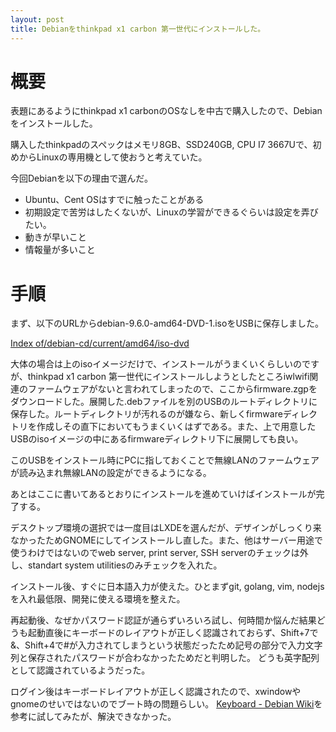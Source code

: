 ```yaml
---
layout: post
title: Debianをthinkpad x1 carbon 第一世代にインストールした。
---
```


# 概要
表題にあるようにthinkpad x1 carbonのOSなしを中古で購入したので、Debianをインストールした。

購入したthinkpadのスペックはメモリ8GB、SSD240GB, CPU I7 3667Uで、初めからLinuxの専用機として使おうと考えていた。

今回Debianを以下の理由で選んだ。

- Ubuntu、Cent OSはすでに触ったことがある
- 初期設定で苦労はしたくないが、Linuxの学習ができるぐらいは設定を弄びたい。
- 動きが早いこと
- 情報量が多いこと

# 手順
まず、以下のURLからdebian-9.6.0-amd64-DVD-1.isoをUSBに保存しました。

[Index of/debian-cd/current/amd64/iso-dvd](https://cdimage.debian.org/debian-cd/current/amd64/iso-dvd/)

大体の場合は上のisoイメージだけで、インストールがうまくいくらしいのですが、thinkpad x1 carbon 第一世代にインストールしようとしたところiwlwifi関連のファームウェアがないと言われてしまったので、ここからfirmware.zgpをダウンロードした。展開した.debファイルを別のUSBのルートディレクトリに保存した。ルートディレクトリが汚れるのが嫌なら、新しくfirmwareディレクトリを作成しその直下においてもうまくいくはずである。また、上で用意したUSBのisoイメージの中にあるfirmwareディレクトリ下に展開しても良い。

このUSBをインストール時にPCに指しておくことで無線LANのファームウェアが読み込まれ無線LANの設定ができるようになる。

あとはここに書いてあるとおりにインストールを進めていけばインストールが完了する。

デスクトップ環境の選択では一度目はLXDEを選んだが、デザインがしっくり来なかったためGNOMEにしてインストールし直した。また、他はサーバー用途で使うわけではないのでweb server, print server, SSH serverのチェックは外し、standart system utilitiesのみチェックを入れた。

インストール後、すぐに日本語入力が使えた。ひとまずgit, golang, vim, nodejsを入れ最低限、開発に使える環境を整えた。

再起動後、なぜかパスワード認証が通らずいろいろ試し、何時間か悩んだ結果どうも起動直後にキーボードのレイアウトが正しく認識されておらず、Shift+7で&、Shift+4で#が入力されてしまうという状態だったため記号の部分で入力文字列と保存されたパスワードが合わなかったためだと判明した。
どうも英字配列として認識されているようだった。

ログイン後はキーボードレイアウトが正しく認識されたので、xwindowやgnomeのせいではないのでブート時の問題らしい。
[Keyboard - Debian Wiki](https://wiki.debian.org/Keyboard)を参考に試してみたが、解決できなかった。
